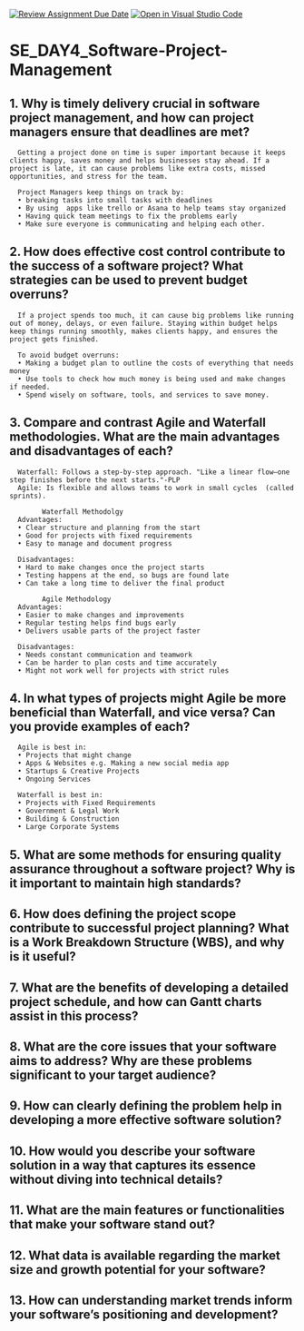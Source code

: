[![Review Assignment Due Date](https://classroom.github.com/assets/deadline-readme-button-22041afd0340ce965d47ae6ef1cefeee28c7c493a6346c4f15d667ab976d596c.svg)](https://classroom.github.com/a/9pw6JKcu)
[![Open in Visual Studio Code](https://classroom.github.com/assets/open-in-vscode-2e0aaae1b6195c2367325f4f02e2d04e9abb55f0b24a779b69b11b9e10269abc.svg)](https://classroom.github.com/online_ide?assignment_repo_id=18416844&assignment_repo_type=AssignmentRepo)
# SE_DAY4_Software-Project-Management
## 1. Why is timely delivery crucial in software project management, and how can project managers ensure that deadlines are met?

      Getting a project done on time is super important because it keeps clients happy, saves money and helps businesses stay ahead. If a project is late, it can cause problems like extra costs, missed opportunities, and stress for the team. 
      
      Project Managers keep things on track by:
      • breaking tasks into small tasks with deadlines
      • By using  apps like trello or Asana to help teams stay organized
      • Having quick team meetings to fix the problems early
      • Make sure everyone is communicating and helping each other.
      
## 2. How does effective cost control contribute to the success of a software project? What strategies can be used to prevent budget overruns?

      If a project spends too much, it can cause big problems like running out of money, delays, or even failure. Staying within budget helps keep things running smoothly, makes clients happy, and ensures the project gets finished.

      To avoid budget overruns:
      • Making a budget plan to outline the costs of everything that needs money
      • Use tools to check how much money is being used and make changes if needed.
      • Spend wisely on software, tools, and services to save money.

## 3. Compare and contrast Agile and Waterfall methodologies. What are the main advantages and disadvantages of each?

      Waterfall: Follows a step-by-step approach. "Like a linear flow—one step finishes before the next starts."-PLP
      Agile: Is flexible and allows teams to work in small cycles  (called sprints).

            Waterfall Methodolgy
      Advantages:
      • Clear structure and planning from the start
      • Good for projects with fixed requirements
      • Easy to manage and document progress
      
      Disadvantages:
      • Hard to make changes once the project starts
      • Testing happens at the end, so bugs are found late
      • Can take a long time to deliver the final product

            Agile Methodology
      Advantages: 
      • Easier to make changes and improvements
      • Regular testing helps find bugs early
      • Delivers usable parts of the project faster

      Disadvantages:
      • Needs constant communication and teamwork
      • Can be harder to plan costs and time accurately
      • Might not work well for projects with strict rules

## 4. In what types of projects might Agile be more beneficial than Waterfall, and vice versa? Can you provide examples of each?

      Agile is best in:
      • Projects that might change
      • Apps & Websites e.g. Making a new social media app 
      • Startups & Creative Projects
      • Ongoing Services

      Waterfall is best in:
      • Projects with Fixed Requirements 
      • Government & Legal Work
      • Building & Construction 
      • Large Corporate Systems

## 5. What are some methods for ensuring quality assurance throughout a software project? Why is it important to maintain high standards?


## 6. How does defining the project scope contribute to successful project planning? What is a Work Breakdown Structure (WBS), and why is it useful?

## 7. What are the benefits of developing a detailed project schedule, and how can Gantt charts assist in this process?

## 8. What are the core issues that your software aims to address? Why are these problems significant to your target audience?

## 9. How can clearly defining the problem help in developing a more effective software solution?

## 10. How would you describe your software solution in a way that captures its essence without diving into technical details?

## 11. What are the main features or functionalities that make your software stand out?

## 12. What data is available regarding the market size and growth potential for your software?

## 13. How can understanding market trends inform your software’s positioning and development?
